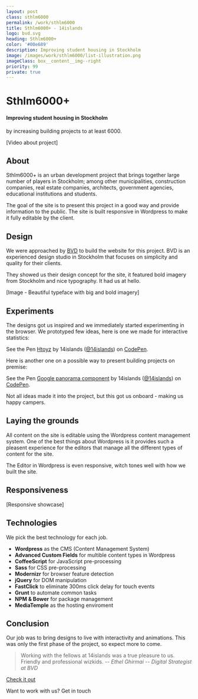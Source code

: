 ```yaml
---
layout: post
class: sthlm6000
permalink: /work/sthlm6000
title: Sthlm6000+ - 14islands
logo: bvd.svg
heading: Sthlm6000+
color: '#00e689'
description: Improving student housing in Stockholm
image: /images/work/sthlm6000/list-illustration.png
imageClass: box__content__img--right
priority: 99
private: true
---
```



# Sthlm6000+

#### Improving student housing in Stockholm
by increasing building projects to at least 6000.

[Video about project]


## About

Sthlm6000+ is an urban development project that brings together large number of players in Stockholm; among other municipalities, construction companies, real estate companies, architects, government agencies, educational institutions and students.

The goal of the site is to present this project in a good way and provide information to the public. The site is built responsive in Wordpress to make it fully editable by the client.


## Design

We were approached by [BVD](http://bvd.se) to build the website for this project. BVD is an experienced design studio in Stockholm that focuses on simplicity and quality for their clients.

They showed us their design concept for the site, it featured bold imagery from Stockholm and nice typography. It had us at hello.

[Image - Beautiful typeface with big and bold imagery]


## Experiments

The designs got us inspired and we immediately started experimenting in the browser. We prototyped few ideas, here is one we made for interactive statistics:

<p data-height="268" data-theme-id="6678" data-slug-hash="Htoyz" data-default-tab="result" data-user="14islands" class='codepen'>See the Pen <a href='http://codepen.io/14islands/pen/Htoyz/'>Htoyz</a> by 14islands (<a href='http://codepen.io/14islands'>@14islands</a>) on <a href='http://codepen.io'>CodePen</a>.</p>
<script async src="//codepen.io/assets/embed/ei.js"></script>

Here is another one on a possible way to present building
projects on premise:

<p data-height="268" data-theme-id="6678" data-slug-hash="BChpE" data-default-tab="result" data-user="14islands" class='codepen'>See the Pen <a href='http://codepen.io/14islands/pen/BChpE/'>Google panorama component</a> by 14islands (<a href='http://codepen.io/14islands'>@14islands</a>) on <a href='http://codepen.io'>CodePen</a>.</p>
<script async src="//codepen.io/assets/embed/ei.js"></script>

Not all ideas made it into the project, but this got us onboard - making us happy campers.


## Laying the grounds

All content on the site is editable using the Wordpress content management system. One of the best things about Wordpress is  it provides such a pleasent experience for the editors that manage all the different types of content for the site.

The Editor in Wordpress is even responsive, witch tones well with how we built the site.

## Responsiveness

[Responsive showcase]

## Technologies

We pick the best technology for each job.

- **Wordpress** as the CMS (Content Management System)
- **Advanced Custom Fields** for multible content types in Wordpress
- **CoffeeScript** for JavaScript pre-processing
- **Sass** for CSS pre-processing
- **Modernizr** for browser feature detection
- **jQuery** for DOM manipulation
- **FastClick** to eliminate 300ms click delay for touch events
- **Grunt** to automate common tasks
- **NPM & Bower** for package management
- **MediaTemple** as the hosting enviroment

## Conclusion

Our job was to bring designs to live with interactivity and animations. This was only the first phase of the project, so expect more to come.

> Working with the fellows at 14islands was a true pleasure to us. Friendly and professional wizkids.
> -- <cite>Ethel Ghirmai</cite>
> -- <cite>Digital Strategist at BVD</cite>

[Check it out](http://sthlm6000.se/)

Want to work with us?  Get in touch

